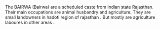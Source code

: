 The BAIRWA (Bairwa) are a scheduled caste from Indian state Rajasthan. Their main occupations are animal husbandry and agriculture. They are small landowners in hadoti region of rajasthan . But mostly are agriculture laboures in other areas .
